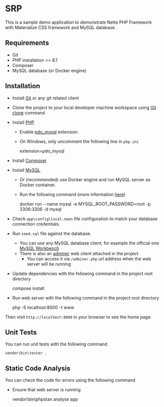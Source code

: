 SRP
=================

This is a sample demo application to demonstrate Nette PHP Framework with Materialize CSS framework and MySQL database.

## Requirements

- Git
- PHP installation >= 8.1
- Composer
- MySQL database (or Docker engine)

## Installation

- Install [Git](https://git-scm.com/) or any git related client
- Clone the project to your local developer machine workspace using [Git clone](https://github.com/git-guides/git-clone) command
- Install [PHP](https://www.php.net/downloads)
  - Enable [pdo_mysql](https://www.php.net/manual/en/ref.pdo-mysql.php) extension
  - On Windows, only uncomment the following line in `php.ini`


    extension=pdo_mysql

- Install [Composer](https://getcomposer.org/download/)
- Install [MySQL](https://www.mysql.com/downloads/)
  - Or (recommended) use Docker engine and run MySQL server as Docker container. 
  - Run the following command (more information [here](https://hub.docker.com/_/mysql))
  

    docker run --name mysql -e MYSQL_ROOT_PASSWORD=root -p 3306:3306 -d mysql


* Check `app\config\local.neon` file configuration to match your database connection credentials.
* Run `seed.sql` file against the database. 
  * You can use any MySQL database client, for example the official one [MySQL Workbench](https://www.mysql.com/products/workbench/)
  * There is also an [adminer](https://www.adminer.org/) web client attached in the project
    * You can access it via `/adminer.php` url address when the web server will be running
* Update dependencies with the following command in the project root directory 


    compose install

* Run web server with the following command in the project root directory


	php -S localhost:8000 -t www

Then visit `http://localhost:8000` in your browser to see the home page.

## Unit Tests

You can run unit tests with the following command

    vendor\bin\tester .

## Static Code Analysis

You can check the code for errors using the following command
* Ensure that web server is running


    vendor\bin\phpstan analyse app